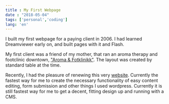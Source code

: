 ```yaml
---
title : My First Webpage
date : "2018-05-04"
tags: ['personal','coding']
lang: 'en'
---
```


I built my first webpage for a paying client in 2006. I had learned Dreamviewer early on, and built pages with it and Flash.

My first client was a friend of my mother, that ran an aroma therapy and footclinic downtown, <a href="https://nifty-kilby-cd68a8.netlify.com/">"Aroma & Fotklinikk"</a>. The layout was created by standard table at the time.

Recently, I had the pleasure of renewing this very <a href="http://aromafotklinikk.no">website</a>. Currently the fastest way for me to create the necessary functionality of easy content editing, form submission and other things I used wordpress.
Currently it is still fastest way for me to get a decent, fitting design up and running with a CMS. 
